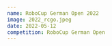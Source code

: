 ```yaml
---
name: RoboCup German Open 2022
image: 2022_rcgo.jpeg
date: 2022-05-12
competition: RoboCup German Open
---
```

